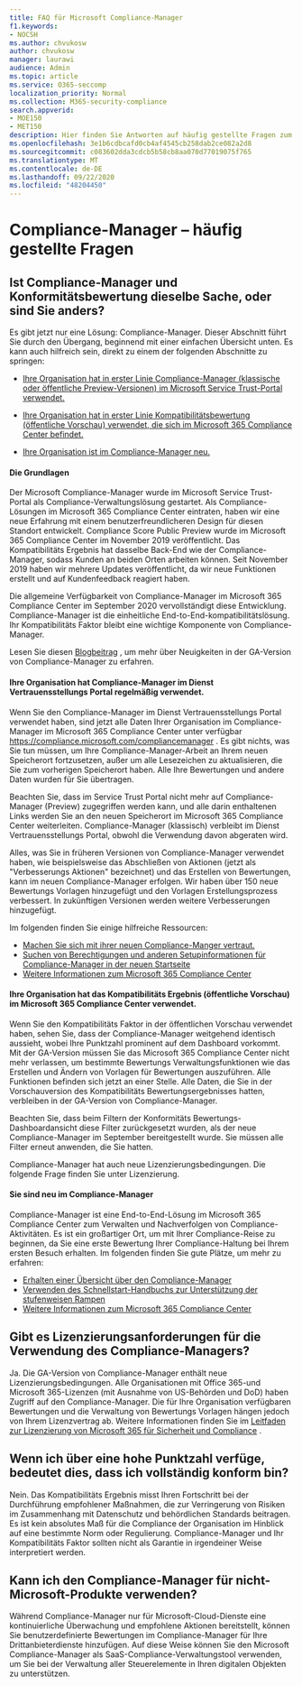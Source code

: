 ```yaml
---
title: FAQ für Microsoft Compliance-Manager
f1.keywords:
- NOCSH
ms.author: chvukosw
author: chvukosw
manager: laurawi
audience: Admin
ms.topic: article
ms.service: O365-seccomp
localization_priority: Normal
ms.collection: M365-security-compliance
search.appverid:
- MOE150
- MET150
description: Hier finden Sie Antworten auf häufig gestellte Fragen zum Microsoft Compliance-Manager, die Organisationen dabei helfen, Risikobewertungen zu vereinfachen und zu automatisieren.
ms.openlocfilehash: 3e1b6cdbcafd0cb4af4545cb258dab2ce082a2d8
ms.sourcegitcommit: c083602dda3cdcb5b58cb8aa070d77019075f765
ms.translationtype: MT
ms.contentlocale: de-DE
ms.lasthandoff: 09/22/2020
ms.locfileid: "48204450"
---
```

# <a name="compliance-manager-frequently-asked-questions"></a>Compliance-Manager – häufig gestellte Fragen

## <a name="is-compliance-manager-and-compliance-score-the-same-thing-or-are-they-different"></a>Ist Compliance-Manager und Konformitätsbewertung dieselbe Sache, oder sind Sie anders?

Es gibt jetzt nur eine Lösung: Compliance-Manager. Dieser Abschnitt führt Sie durch den Übergang, beginnend mit einer einfachen Übersicht unten. Es kann auch hilfreich sein, direkt zu einem der folgenden Abschnitte zu springen:

- [Ihre Organisation hat in erster Linie Compliance-Manager (klassische oder öffentliche Preview-Versionen) im Microsoft Service Trust-Portal verwendet.](#your-organization-regularly-used-compliance-manger-in-the-service-trust-portal)

- [Ihre Organisation hat in erster Linie Kompatibilitätsbewertung (öffentliche Vorschau) verwendet, die sich im Microsoft 365 Compliance Center befindet.](#your-organization-used-compliance-score-public-preview-in-the-microsoft-365-compliance-center)

- [Ihre Organisation ist im Compliance-Manager neu.](#youre-new-to-compliance-manager
)
#### <a name="the-basics"></a>Die Grundlagen

Der Microsoft Compliance-Manager wurde im Microsoft Service Trust-Portal als Compliance-Verwaltungslösung gestartet.  Als Compliance-Lösungen im Microsoft 365 Compliance Center eintraten, haben wir eine neue Erfahrung mit einem benutzerfreundlicheren Design für diesen Standort entwickelt. Compliance Score Public Preview wurde im Microsoft 365 Compliance Center im November 2019 veröffentlicht. Das Kompatibilitäts Ergebnis hat dasselbe Back-End wie der Compliance-Manager, sodass Kunden an beiden Orten arbeiten können. Seit November 2019 haben wir mehrere Updates veröffentlicht, da wir neue Funktionen erstellt und auf Kundenfeedback reagiert haben.

Die allgemeine Verfügbarkeit von Compliance-Manager im Microsoft 365 Compliance Center im September 2020 vervollständigt diese Entwicklung. Compliance-Manager ist die einheitliche End-to-End-kompatibilitätslösung. Ihr Kompatibilitäts Faktor bleibt eine wichtige Komponente von Compliance-Manager.

Lesen Sie diesen [Blogbeitrag](https://aka.ms/compliancemanager/GAblog) , um mehr über Neuigkeiten in der GA-Version von Compliance-Manager zu erfahren.

#### <a name="your-organization-regularly-used-compliance-manger-in-the-service-trust-portal"></a>Ihre Organisation hat Compliance-Manager im Dienst Vertrauensstellungs Portal regelmäßig verwendet.

Wenn Sie den Compliance-Manager im Dienst Vertrauensstellungs Portal verwendet haben, sind jetzt alle Daten Ihrer Organisation im Compliance-Manager im Microsoft 365 Compliance Center unter verfügbar https://compliance.microsoft.com/compliancemanager . Es gibt nichts, was Sie tun müssen, um Ihre Compliance-Manager-Arbeit an Ihrem neuen Speicherort fortzusetzen, außer um alle Lesezeichen zu aktualisieren, die Sie zum vorherigen Speicherort haben. Alle Ihre Bewertungen und andere Daten wurden für Sie übertragen.

Beachten Sie, dass im Service Trust Portal nicht mehr auf Compliance-Manager (Preview) zugegriffen werden kann, und alle darin enthaltenen Links werden Sie an den neuen Speicherort im Microsoft 365 Compliance Center weiterleiten. Compliance-Manager (klassisch) verbleibt im Dienst Vertrauensstellungs Portal, obwohl die Verwendung davon abgeraten wird.

Alles, was Sie in früheren Versionen von Compliance-Manager verwendet haben, wie beispielsweise das Abschließen von Aktionen (jetzt als "Verbesserungs Aktionen" bezeichnet) und das Erstellen von Bewertungen, kann im neuen Compliance-Manager erfolgen. Wir haben über 150 neue Bewertungs Vorlagen hinzugefügt und den Vorlagen Erstellungsprozess verbessert. In zukünftigen Versionen werden weitere Verbesserungen hinzugefügt.

Im folgenden finden Sie einige hilfreiche Ressourcen:

- [Machen Sie sich mit ihrer neuen Compliance-Manger vertraut.](compliance-manager-setup.md#understand-the-compliance-manger-dashboard)
- [Suchen von Berechtigungen und anderen Setupinformationen für Compliance-Manager in der neuen Startseite](compliance-manager-setup.md#who-can-access-compliance-manager)
- [Weitere Informationen zum Microsoft 365 Compliance Center](microsoft-365-compliance-center.md)

#### <a name="your-organization-used-compliance-score-public-preview-in-the-microsoft-365-compliance-center"></a>Ihre Organisation hat das Kompatibilitäts Ergebnis (öffentliche Vorschau) im Microsoft 365 Compliance Center verwendet.

Wenn Sie den Kompatibilitäts Faktor in der öffentlichen Vorschau verwendet haben, sehen Sie, dass der Compliance-Manager weitgehend identisch aussieht, wobei Ihre Punktzahl prominent auf dem Dashboard vorkommt. Mit der GA-Version müssen Sie das Microsoft 365 Compliance Center nicht mehr verlassen, um bestimmte Bewertungs Verwaltungsfunktionen wie das Erstellen und Ändern von Vorlagen für Bewertungen auszuführen. Alle Funktionen befinden sich jetzt an einer Stelle. Alle Daten, die Sie in der Vorschauversion des Kompatibilitäts Bewertungsergebnisses hatten, verbleiben in der GA-Version von Compliance-Manager.

Beachten Sie, dass beim Filtern der Konformitäts Bewertungs-Dashboardansicht diese Filter zurückgesetzt wurden, als der neue Compliance-Manager im September bereitgestellt wurde. Sie müssen alle Filter erneut anwenden, die Sie hatten.

Compliance-Manager hat auch neue Lizenzierungsbedingungen. Die folgende Frage finden Sie unter Lizenzierung.

#### <a name="youre-new-to-compliance-manager"></a>Sie sind neu im Compliance-Manager

Compliance-Manager ist eine End-to-End-Lösung im Microsoft 365 Compliance Center zum Verwalten und Nachverfolgen von Compliance-Aktivitäten. Es ist ein großartiger Ort, um mit Ihrer Compliance-Reise zu beginnen, da Sie eine erste Bewertung Ihrer Compliance-Haltung bei Ihrem ersten Besuch erhalten. Im folgenden finden Sie gute Plätze, um mehr zu erfahren:

- [Erhalten einer Übersicht über den Compliance-Manager](compliance-manager.md)
- [Verwenden des Schnellstart-Handbuchs zur Unterstützung der stufenweisen Rampen](compliance-manager-quickstart.md)
- [Weitere Informationen zum Microsoft 365 Compliance Center](microsoft-365-compliance-center.md)

## <a name="are-there-licensing-requirements-for-using-compliance-manager"></a>Gibt es Lizenzierungsanforderungen für die Verwendung des Compliance-Managers?

Ja. Die GA-Version von Compliance-Manager enthält neue Lizenzierungsbedingungen. Alle Organisationen mit Office 365-und Microsoft 365-Lizenzen (mit Ausnahme von US-Behörden und DoD) haben Zugriff auf den Compliance-Manager. Die für Ihre Organisation verfügbaren Bewertungen und die Verwaltung von Bewertungs Vorlagen hängen jedoch von Ihrem Lizenzvertrag ab. Weitere Informationen finden Sie im [Leitfaden zur Lizenzierung von Microsoft 365 für Sicherheit und Compliance](https://go.microsoft.com/fwlink/?linkid=2132371) .

## <a name="if-i-have-a-high-score-does-it-mean-im-fully-compliant"></a>Wenn ich über eine hohe Punktzahl verfüge, bedeutet dies, dass ich vollständig konform bin?

Nein. Das Kompatibilitäts Ergebnis misst Ihren Fortschritt bei der Durchführung empfohlener Maßnahmen, die zur Verringerung von Risiken im Zusammenhang mit Datenschutz und behördlichen Standards beitragen. Es ist kein absolutes Maß für die Compliance der Organisation im Hinblick auf eine bestimmte Norm oder Regulierung. Compliance-Manager und Ihr Kompatibilitäts Faktor sollten nicht als Garantie in irgendeiner Weise interpretiert werden.

## <a name="can-i-use-compliance-manager-for-non-microsoft-products"></a>Kann ich den Compliance-Manager für nicht-Microsoft-Produkte verwenden?

Während Compliance-Manager nur für Microsoft-Cloud-Dienste eine kontinuierliche Überwachung und empfohlene Aktionen bereitstellt, können Sie benutzerdefinierte Bewertungen im Compliance-Manager für Ihre Drittanbieterdienste hinzufügen. Auf diese Weise können Sie den Microsoft Compliance-Manager als SaaS-Compliance-Verwaltungstool verwenden, um Sie bei der Verwaltung aller Steuerelemente in Ihren digitalen Objekten zu unterstützen.